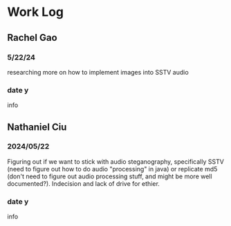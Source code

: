 # Work Log

## Rachel Gao

### 5/22/24

researching more on how to implement images into SSTV audio

### date y

info


## Nathaniel Ciu

### 2024/05/22
Figuring out if we want to stick with audio steganography, specifically SSTV (need to figure out how to do audio "processing" in java) or replicate md5 (don't need to figure out audio processing stuff, and might be more well documented?). Indecision and lack of drive for ethier. 

### date y

info
